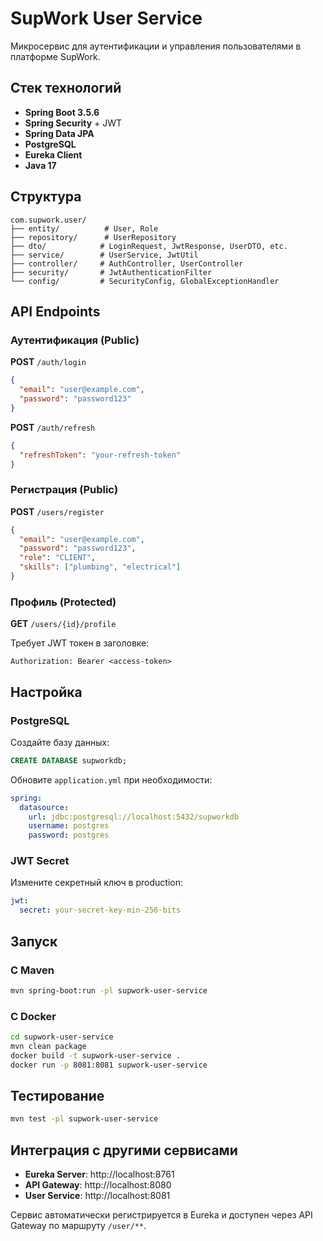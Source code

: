 # SupWork User Service

Микросервис для аутентификации и управления пользователями в платформе SupWork.

## Стек технологий

- **Spring Boot 3.5.6**
- **Spring Security** + JWT
- **Spring Data JPA**
- **PostgreSQL**
- **Eureka Client**
- **Java 17**

## Структура

```
com.supwork.user/
├── entity/          # User, Role
├── repository/      # UserRepository
├── dto/            # LoginRequest, JwtResponse, UserDTO, etc.
├── service/        # UserService, JwtUtil
├── controller/     # AuthController, UserController
├── security/       # JwtAuthenticationFilter
└── config/         # SecurityConfig, GlobalExceptionHandler
```

## API Endpoints

### Аутентификация (Public)

**POST** `/auth/login`
```json
{
  "email": "user@example.com",
  "password": "password123"
}
```

**POST** `/auth/refresh`
```json
{
  "refreshToken": "your-refresh-token"
}
```

### Регистрация (Public)

**POST** `/users/register`
```json
{
  "email": "user@example.com",
  "password": "password123",
  "role": "CLIENT",
  "skills": ["plumbing", "electrical"]
}
```

### Профиль (Protected)

**GET** `/users/{id}/profile`

Требует JWT токен в заголовке:
```
Authorization: Bearer <access-token>
```

## Настройка

### PostgreSQL

Создайте базу данных:
```sql
CREATE DATABASE supworkdb;
```

Обновите `application.yml` при необходимости:
```yaml
spring:
  datasource:
    url: jdbc:postgresql://localhost:5432/supworkdb
    username: postgres
    password: postgres
```

### JWT Secret

Измените секретный ключ в production:
```yaml
jwt:
  secret: your-secret-key-min-256-bits
```

## Запуск

### С Maven
```bash
mvn spring-boot:run -pl supwork-user-service
```

### С Docker
```bash
cd supwork-user-service
mvn clean package
docker build -t supwork-user-service .
docker run -p 8081:8081 supwork-user-service
```

## Тестирование

```bash
mvn test -pl supwork-user-service
```

## Интеграция с другими сервисами

- **Eureka Server**: http://localhost:8761
- **API Gateway**: http://localhost:8080
- **User Service**: http://localhost:8081

Сервис автоматически регистрируется в Eureka и доступен через API Gateway по маршруту `/user/**`.

